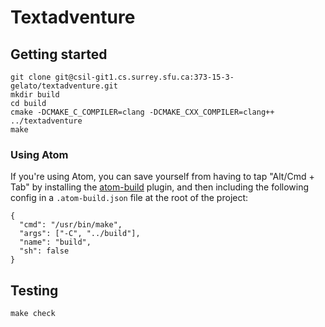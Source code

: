 # Textadventure

## Getting started

```shell
git clone git@csil-git1.cs.surrey.sfu.ca:373-15-3-gelato/textadventure.git
mkdir build
cd build
cmake -DCMAKE_C_COMPILER=clang -DCMAKE_CXX_COMPILER=clang++ ../textadventure
make
```

### Using Atom

If you're using Atom, you can save yourself from having to tap "Alt/Cmd + Tab" by installing the [atom-build](https://atom.io/packages/build) plugin, and then including the following config in a `.atom-build.json` file at the root of the project:

```
{
  "cmd": "/usr/bin/make",
  "args": ["-C", "../build"],
  "name": "build",
  "sh": false
}
```

## Testing

```shell
make check
```
